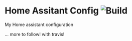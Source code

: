 # Home Assitant Config ![Build](https://travis-ci.org/rossdargan/hass-config.svg?branch=master)
My Home assistant configuration


... more to follow!
with travis!
